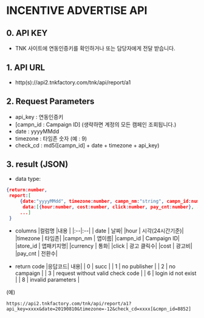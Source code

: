 # INCENTIVE ADVERTISE API
## 0. API KEY
   -  TNK 사이트에 연동인증키를 확인하거나 또는  담당자에게 전달 받습니다.

## 1. API URL
  - http(s)://api2.tnkfactory.com/tnk/api/report/a1

## 2. Request Parameters
   - api_key : 연동인증키
   - [campn_id : Campaign ID] (생략하면 계정의 모든 캠페인 조회됩니다.)
   - date : yyyyMMdd
   - timezone : 타임존 숫자 (예 : 9)
  - check_cd : md5([campn_id] + date + timezone + api_key)

## 3. result (JSON)
  - data type:
```json
{return:number,  
 report:[
     {date:"yyyyMMdd", timezone:number, campn_nm:"string", campn_id:number, store_id:"string", currency:"string", 
      data:[{hour:number, cost:number, click:number, pay_cnt:number}, ...]}
     ...]
 }
 ```

  - columns
  |컬럼명 |내용 |
  |:--|:--|
  | date | 날짜|
   |hour | 시각(24시간기준)|
   |timezone | 타임존|
   |campn_nm | 앱이름|
   |campn_id | Campaign ID|
   |store_id | 앱패키지명|
   |currency | 통화|
   |click |  광고 클릭수|
   |cost | 광고비|
   |pay_cnt | 전환수|

   
  - return code
|응답코드| 내용|
|  0 | succ |
|  1 | no publisher |
|  2 | no campaign |
|  3 | request without valid check code |
|  6 | login id not exist |
|  8 | invalid parameters |


(예)
```
https://api2.tnkfactory.com/tnk/api/report/a1?api_key=xxxx&date=20190810&timezone=-12&check_cd=xxxx[&cmpn_id=8852]
```
